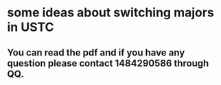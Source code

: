 # some ideas about switching majors in USTC
## You can read the pdf and if you have any question please contact 1484290586 through QQ.
